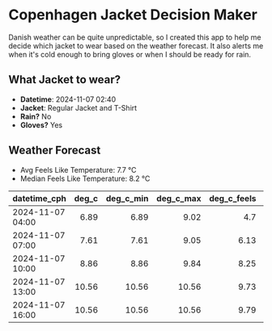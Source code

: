 
# Copenhagen Jacket Decision Maker

Danish weather can be quite unpredictable, so I created this app to help me decide which jacket to wear based on the weather forecast. 
It also alerts me when it's cold enough to bring gloves or when I should be ready for rain.

## What Jacket to wear?

- **Datetime**: 2024-11-07 02:40
- **Jacket**: Regular Jacket and T-Shirt
- **Rain?** No
- **Gloves?** Yes

## Weather Forecast
- Avg Feels Like Temperature: 7.7 °C
- Median Feels Like Temperature: 8.2 °C

| datetime_cph     |   deg_c |   deg_c_min |   deg_c_max |   deg_c_feels | weather   | wind   | rain   |
|:-----------------|--------:|------------:|------------:|--------------:|:----------|:-------|:-------|
| 2024-11-07 04:00 |    6.89 |        6.89 |        9.02 |          4.7  | Clouds    | Low    | None   |
| 2024-11-07 07:00 |    7.61 |        7.61 |        9.05 |          6.13 | Clouds    | Low    | None   |
| 2024-11-07 10:00 |    8.86 |        8.86 |        9.84 |          8.25 | Clouds    | Low    | None   |
| 2024-11-07 13:00 |   10.56 |       10.56 |       10.56 |          9.73 | Clouds    | Low    | None   |
| 2024-11-07 16:00 |   10.56 |       10.56 |       10.56 |          9.79 | Clouds    | Low    | None   |
        